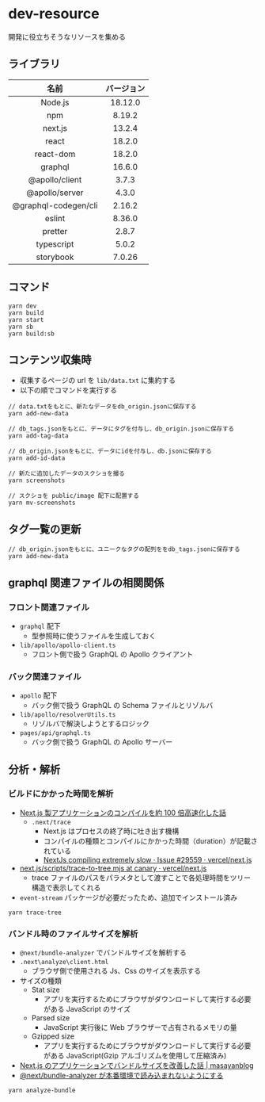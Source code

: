 # dev-resource

開発に役立ちそうなリソースを集める

## ライブラリ

|         名前         | バージョン |
| :------------------: | :--------: |
|       Node.js        |  18.12.0   |
|         npm          |   8.19.2   |
|       next.js        |   13.2.4   |
|        react         |   18.2.0   |
|      react-dom       |   18.2.0   |
|       graphql        |   16.6.0   |
|    @apollo/client    |   3.7.3    |
|    @apollo/server    |   4.3.0    |
| @graphql-codegen/cli |   2.16.2   |
|        eslint        |   8.36.0   |
|       pretter        |   2.8.7    |
|      typescript      |   5.0.2    |
|      storybook       |   7.0.26   |

## コマンド

```shell
yarn dev
yarn build
yarn start
yarn sb
yarn build:sb
```

## コンテンツ収集時

- 収集するページの url を `lib/data.txt` に集約する
- 以下の順でコマンドを実行する

```shell
// data.txtをもとに、新たなデータをdb_origin.jsonに保存する
yarn add-new-data

// db_tags.jsonをもとに、データにタグを付与し、db_origin.jsonに保存する
yarn add-tag-data

// db_origin.jsonをもとに、データにidを付与し、db.jsonに保存する
yarn add-id-data

// 新たに追加したデータのスクショを撮る
yarn screenshots

// スクショを public/image 配下に配置する
yarn mv-screenshots
```

## タグ一覧の更新

```shell
// db_origin.jsonをもとに、ユニークなタグの配列ををdb_tags.jsonに保存する
yarn add-new-data
```

## graphql 関連ファイルの相関関係

### フロント関連ファイル

- `graphql` 配下
  - 型参照時に使うファイルを生成しておく
- `lib/apollo/apollo-client.ts`
  - フロント側で扱う GraphQL の Apollo クライアント

### バック関連ファイル

- `apollo` 配下
  - バック側で扱う GraphQL の Schema ファイルとリゾルバ
- `lib/apollo/resolverUtils.ts`
  - リゾルバで解決しようとするロジック
- `pages/api/graphql.ts`
  - バック側で扱う GraphQL の Apollo サーバー

## 分析・解析

### ビルドにかかった時間を解析

- [Next.js 製アプリケーションのコンパイルを約 100 倍高速化した話](https://zenn.dev/mkt/articles/543669021d9a1e)
  - `.next/trace`
    - Next.js はプロセスの終了時に吐き出す機構
    - コンパイルの種類とコンパイルにかかった時間（duration）が記載されている
    - [NextJs compiling extremely slow · Issue #29559 · vercel/next.js](https://github.com/vercel/next.js/issues/29559#issuecomment-938431883)
- [next.js/scripts/trace-to-tree.mjs at canary · vercel/next.js](https://github.com/vercel/next.js/blob/canary/scripts/trace-to-tree.mjs)
  - trace ファイルのパスをパラメタとして渡すことで各処理時間をツリー構造で表示してくれる
- `event-stream` パッケージが必要だったため、追加でインストール済み

```shell
yarn trace-tree
```

### バンドル時のファイルサイズを解析

- `@next/bundle-analyzer` でバンドルサイズを解析する
- `.next\analyze\client.html`
  - ブラウザ側で使用される Js、Css のサイズを表示する
- サイズの種類
  - Stat size
    - アプリを実行するためにブラウザがダウンロードして実行する必要がある JavaScript のサイズ
  - Parsed size
    - JavaScript 実行後に Web ブラウザーで占有されるメモリの量
  - Gzipped size
    - アプリを実行するためにブラウザがダウンロードして実行する必要がある JavaScript(Gzip アルゴリズムを使用して圧縮済み)
- [Next.js のアプリケーションでバンドルサイズを改善した話 | masayanblog](https://maasaablog.com/development/frontend/nextjs/6361/)
- [@next/bundle-analyzer が本番環境で読み込まれないようにする](https://zenn.dev/catnose99/scraps/661d77118aa2af)

```shell
yarn analyze-bundle
```
